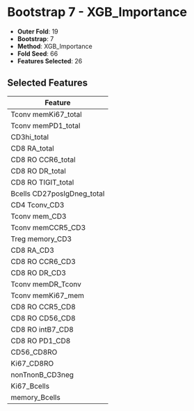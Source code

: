 # Bootstrap 7 - XGB_Importance

- **Outer Fold**: 19
- **Bootstrap**: 7
- **Method**: XGB_Importance
- **Fold Seed**: 66
- **Features Selected**: 26

## Selected Features

| Feature |
|---------|
| Tconv memKi67_total |
| Tconv memPD1_total |
| CD3hi_total |
| CD8 RA_total |
| CD8 RO CCR6_total |
| CD8 RO DR_total |
| CD8 RO TIGIT_total |
| Bcells CD27posIgDneg_total |
| CD4 Tconv_CD3 |
| Tconv mem_CD3 |
| Tconv memCCR5_CD3 |
| Treg memory_CD3 |
| CD8 RA_CD3 |
| CD8 RO CCR6_CD3 |
| CD8 RO DR_CD3 |
| Tconv memDR_Tconv |
| Tconv memKi67_mem |
| CD8 RO CCR5_CD8 |
| CD8 RO CD56_CD8 |
| CD8 RO intB7_CD8 |
| CD8 RO PD1_CD8 |
| CD56_CD8RO |
| Ki67_CD8RO |
| nonTnonB_CD3neg |
| Ki67_Bcells |
| memory_Bcells |
